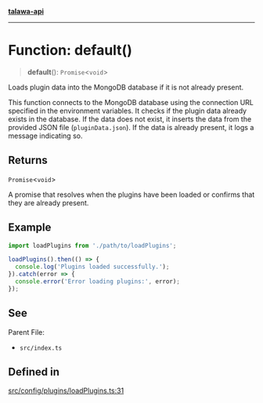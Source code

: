 [**talawa-api**](../../../../README.md)

***

# Function: default()

> **default**(): `Promise`\<`void`\>

Loads plugin data into the MongoDB database if it is not already present.

This function connects to the MongoDB database using the connection URL specified in the environment variables.
It checks if the plugin data already exists in the database. If the data does not exist, it inserts the data from
the provided JSON file (`pluginData.json`). If the data is already present, it logs a message indicating so.

## Returns

`Promise`\<`void`\>

A promise that resolves when the plugins have been loaded or confirms that they are already present.

## Example

```typescript
import loadPlugins from './path/to/loadPlugins';

loadPlugins().then(() => {
  console.log('Plugins loaded successfully.');
}).catch(error => {
  console.error('Error loading plugins:', error);
});
```

## See

Parent File:
- `src/index.ts`

## Defined in

[src/config/plugins/loadPlugins.ts:31](https://github.com/Suyash878/talawa-api/blob/f376d03c37e9acd046e7cc983947432c95f74442/src/config/plugins/loadPlugins.ts#L31)
